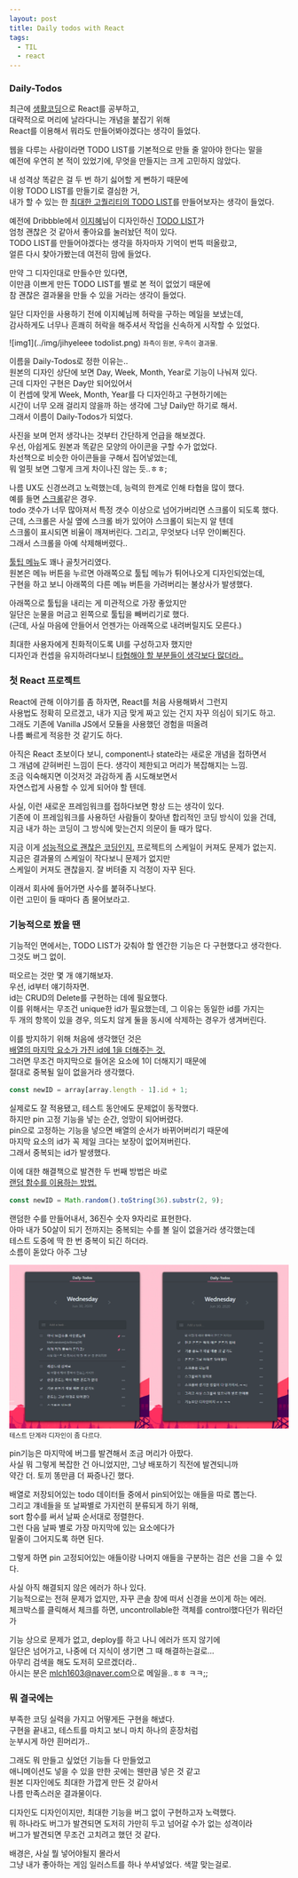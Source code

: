 ```yaml
---
layout: post
title: Daily todos with React
tags:
  - TIL
  - react
---
```

### Daily-Todos
최근에 [생활코딩](https://opentutorials.org/module/4058)으로 React를 공부하고,  
대략적으로 머리에 날라다니는 개념을 붙잡기 위해  
React를 이용해서 뭐라도 만들어봐야겠다는 생각이 들었다.  

웹을 다루는 사람이라면 TODO LIST를 기본적으로 만들 줄 알아야 한다는 말을  
예전에 우연히 본 적이 있었기에, 무엇을 만들지는 크게 고민하지 않았다.  

내 성격상 똑같은 걸 두 번 하기 싫어할 게 뻔하기 때문에  
이왕 TODO LIST를 만들기로 결심한 거,  
내가 할 수 있는 한 <u>최대한 고퀄리티의 TODO LIST</u>를 만들어보자는 생각이 들었다.  

예전에 Dribbble에서 [이지혜](http://jihyeleee.com/)님이 디자인하신 [TODO LIST](https://dribbble.com/shots/3384144-Hello-Dribbble)가  
엄청 괜찮은 것 같아서 좋아요를 눌러놨던 적이 있다.  
TODO LIST를 만들어야겠다는 생각을 하자마자 기억이 번뜩 떠올랐고,  
얼른 다시 찾아가봤는데 여전히 맘에 들었다.  

만약 그 디자인대로 만들수만 있다면,  
이만큼 이쁘게 만든 TODO LIST를 별로 본 적이 없었기 때문에  
참 괜찮은 결과물을 만들 수 있을 거라는 생각이 들었다.  

일단 디자인을 사용하기 전에 이지혜님께 허락을 구하는 메일을 보냈는데,  
감사하게도 너무나 흔쾌히 허락을 해주셔서 작업을 신속하게 시작할 수 있었다.  

![img1](../img/jihyeleee todolist.png)
<small>좌측이 원본, 우측이 결과물.</small>  

이름을 Daily-Todos로 정한 이유는..  
원본의 디자인 상단에 보면 Day, Week, Month, Year로 기능이 나눠져 있다.  
근데 디자인 구현은 Day만 되어있어서  
이 컨셉에 맞게 Week, Month, Year를 다 디자인하고 구현하기에는  
시간이 너무 오래 걸리지 않을까 하는 생각에 그냥 Daily만 하기로 해서.  
그래서 이름이 Daily-Todos가 되었다.  

사진을 보며 먼저 생각나는 것부터 간단하게 언급을 해보겠다.  
우선, 아쉽게도 원본과 똑같은 모양의 아이콘을 구할 수가 없었다.  
차선책으로 비슷한 아이콘들을 구해서 집어넣었는데,  
뭐 얼핏 보면 그렇게 크게 차이나진 않는 듯..ㅎㅎ;  

나름 UX도 신경쓰려고 노력했는데, 능력의 한계로 인해 타협을 많이 했다.  
예를 들면 <u>스크롤</u>같은 경우.  
todo 갯수가 너무 많아져서 특정 갯수 이상으로 넘어가버리면 스크롤이 되도록 했다.  
근데, 스크롤은 사실 옆에 스크롤 바가 있어야 스크롤이 되는지 알 텐데  
스크롤이 표시되면 비율이 깨져버린다. 그리고, 무엇보다 너무 안이뻐진다.  
그래서 스크롤을 아예 삭제해버렸다..  

<u>툴팁 메뉴</u>도 꽤나 골칫거리였다.  
원본은 메뉴 버튼을 누르면 아래쪽으로 툴팁 메뉴가 튀어나오게 디자인되었는데,  
구현을 하고 보니 아래쪽의 다른 메뉴 버튼을 가려버리는 불상사가 발생했다.  

아래쪽으로 툴팁을 내리는 게 미관적으로 가장 좋았지만  
일단은 눈물을 머금고 왼쪽으로 툴팁을 빼버리기로 했다.  
(근데, 사실 마음에 안들어서 언젠가는 아래쪽으로 내려버릴지도 모른다.)  

최대한 사용자에게 친화적이도록 UI를 구성하고자 했지만  
디자인과 컨셉을 유지하려다보니 <u>타협해야 할 부분들이 생각보다 많더라..</u>  

### 첫 React 프로젝트
React에 관해 이야기를 좀 하자면, React를 처음 사용해봐서 그런지  
사용법도 정확히 모르겠고, 내가 지금 맞게 짜고 있는 건지 자꾸 의심이 되기도 하고.  
그래도 기존에 Vanilla JS에서 모듈을 사용했던 경험을 떠올려  
나름 빠르게 적응한 것 같기도 하다.  

아직은 React 초보이다 보니, component나 state라는 새로운 개념을 접하면서  
그 개념에 갇혀버린 느낌이 든다. 생각이 제한되고 머리가 복잡해지는 느낌.  
조금 익숙해지면 이것저것 과감하게 좀 시도해보면서   
자연스럽게 사용할 수 있게 되어야 할 텐데.  

사실, 이런 새로운 프레임워크를 접하다보면 항상 드는 생각이 있다.  
기존에 이 프레임워크를 사용하던 사람들이 찾아낸 합리적인 코딩 방식이 있을 건데,  
지금 내가 하는 코딩이 그 방식에 맞는건지 의문이 들 때가 많다.  

지금 이게 <u>성능적으로 괜찮은 코딩인지.</u> 프로젝트의 스케일이 커져도 문제가 없는지.  
지금은 결과물의 스케일이 작다보니 문제가 없지만  
스케일이 커져도 괜찮을지. 잘 버텨줄 지 걱정이 자꾸 된다.  

이래서 회사에 들어가면 사수를 붙혀주나보다.  
이런 고민이 들 때마다 좀 물어보라고.  

### 기능적으로 봤을 땐
기능적인 면에서는, TODO LIST가 갖춰야 할 엔간한 기능은 다 구현했다고 생각한다.  
그것도 버그 없이.  

떠오르는 것만 몇 개 얘기해보자.  
우선, id부터 얘기하자면.  
id는 CRUD의 Delete를 구현하는 데에 필요했다.  
이를 위해서는 무조건 unique한 id가 필요했는데, 그 이유는 동일한 id를 가지는  
두 개의 항목이 있을 경우, 의도치 않게 둘을 동시에 삭제하는 경우가 생겨버린다.  

이를 방지하기 위해 처음에 생각했던 것은  
<u>배열의 마지막 요소가 가진 id에 1을 더해주는 것.</u>  
그러면 무조건 마지막으로 들어온 요소에 1이 더해지기 때문에   
절대로 중복될 일이 없을거라 생각했다.  
```javascript
const newID = array[array.length - 1].id + 1;
```
실제로도 잘 적용됐고, 테스트 동안에도 문제없이 동작했다.  
하지만 pin 고정 기능을 넣는 순간, 엉망이 되어버렸다.  
pin으로 고정하는 기능을 넣으면 배열의 순서가 바뀌어버리기 때문에  
마지막 요소의 id가 꼭 제일 크다는 보장이 없어져버린다.  
그래서 중복되는 id가 발생했다.  

이에 대한 해결책으로 발견한 두 번째 방법은 바로  
<u>랜덤 함수를 이용하는 방법.</u>  
```javascript
const newID = Math.random().toString(36).substr(2, 9);
```
랜덤한 수를 만들어내서, 36진수 숫자 9자리로 표현한다.  
아마 내가 50살이 되기 전까지는 중복되는 수를 볼 일이 없을거라 생각했는데  
테스트 도중에 딱 한 번 중복이 되긴 하더라.  
소름이 돋았다 아주 그냥  

![img2](../img/todolist2.png)
<small>테스트 단계라 디자인이 좀 다르다.</small>  

pin기능은 마지막에 버그를 발견해서 조금 머리가 아팠다.  
사실 뭐 그렇게 복잡한 건 아니었지만, 그냥 배포하기 직전에 발견되니까  
약간 더. 토끼 똥만큼 더 짜증나긴 했다.  

배열로 저장되어있는 todo 데이터들 중에서 pin되어있는 애들을 따로 뽑는다.  
그리고 걔네들을 또 날짜별로 가지런히 분류되게 하기 위해,  
sort 함수를 써서 날짜 순서대로 정렬한다.  
그런 다음 날짜 별로 가장 마지막에 있는 요소에다가  
밑줄이 그어지도록 하면 된다.  

그렇게 하면 pin 고정되어있는 애들이랑 나머지 애들을 구분하는 검은 선을 그을 수 있다.  

사실 아직 해결되지 않은 에러가 하나 있다.  
기능적으로는 전혀 문제가 없지만, 자꾸 콘솔 창에 떠서 신경을 쓰이게 하는 에러.  
체크박스를 클릭해서 체크를 하면, uncontrollable한 객체를 control했다던가 뭐라던가  

기능 상으로 문제가 없고, deploy를 하고 나니 에러가 뜨지 않기에  
일단은 넘어가고, 나중에 더 지식이 생기면 그 때 해결하는걸로...  
아무리 검색을 해도 도저히 모르겠더라..  
아시는 분은 <u>mlch1603@naver.com</u>으로 메일을..ㅎㅎ ㅋㅋ;;

### 뭐 결국에는
부족한 코딩 실력을 가지고 어떻게든 구현을 해냈다.  
구현을 끝내고, 테스트를 마치고 보니 마치 하나의 훈장처럼  
눈부시게 하얀 흰머리가..  

그래도 뭐 만들고 싶었던 기능들 다 만들었고  
애니메이션도 넣을 수 있을 만한 곳에는 웬만큼 넣은 것 같고  
원본 디자인에도 최대한 가깝게 만든 것 같아서  
나름 만족스러운 결과물이다.  

디자인도 디자인이지만, 최대한 기능을 버그 없이 구현하고자 노력했다.  
뭐 하나라도 버그가 발견되면 도저히 가만히 두고 넘어갈 수가 없는 성격이라  
버그가 발견되면 무조건 고치려고 했던 것 같다.  

배경은, 사실 뭘 넣어야될지 몰라서  
그냥 내가 좋아하는 게임 일러스트를 하나 쑤셔넣었다. 색깔 맞는걸로.  

